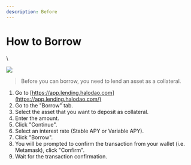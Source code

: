 ```yaml
---
description: Before
---
```


# How to Borrow

\


![](<../.gitbook/assets/lm-borrow (1).gif>)

> Before you can borrow, you need to lend an asset as a collateral.&#x20;

1. Go to [https://app.lending.halodao.com](https://app.lending.halodao.com/)
2. Go to the "Borrow" tab.
3. Select the asset that you want to deposit as collateral.
4. Enter the amount.
5. Click "Continue".
6. Select an interest rate (Stable APY or Variable APY).
7. Click "Borrow".
8. You will be prompted to confirm the transaction from your wallet (i.e. Metamask), click "Confirm".
9. Wait for the transaction confirmation.
